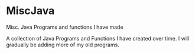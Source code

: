 # MiscJava
Misc. Java Programs and functions I have made

A collection of Java Programs and Functions I have created over time. I will gradually be adding more of my old programs.
